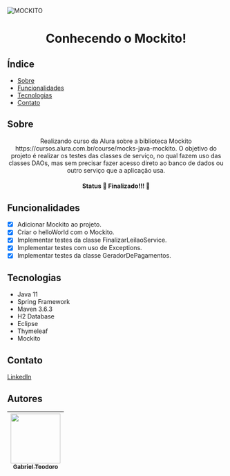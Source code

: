![MOCKITO](https://miro.medium.com/max/800/1*7w64vyBXihVBrjNBBOIF9g.png)
<h1 align="center">Conhecendo o Mockito!</h1>

## Índice
<!--ts-->
* [Sobre](#Sobre)
* [Funcionalidades](#Funcionalidades)
* [Tecnologias](#Tecnologias)
* [Contato](#Contato)
<!--te-->

## Sobre
<p align="center">
 Realizando curso da Alura sobre a biblioteca Mockito https://cursos.alura.com.br/course/mocks-java-mockito. O objetivo do projeto é realizar os testes das classes de serviço, no qual fazem uso das classes DAOs, mas sem precisar fazer acesso direto ao banco de dados ou outro serviço que a aplicação usa.
</p>
<h4 align="center">Status
	🚧  Finalizado!!!  🚧
</h4>

## Funcionalidades
- [x] Adicionar Mockito ao projeto.
- [x] Criar o helloWorld com o Mockito.
- [x] Implementar testes da classe FinalizarLeilaoService.
- [x] Implementar testes com uso de Exceptions.
- [x] Implementar testes da classe GeradorDePagamentos.

## Tecnologias
* Java 11
* Spring Framework
* Maven 3.6.3
* H2 Database
* Eclipse
* Thymeleaf
* Mockito

## Contato
[LinkedIn](https://www.linkedin.com/in/gabriel-teodoro-25404117b/)

## Autores

| [<img src="https://avatars.githubusercontent.com/GabTeodoro" width=115><br><sub>Gabriel Teodoro</sub>](https://github.com/GabTeodoro)
| :---: |
